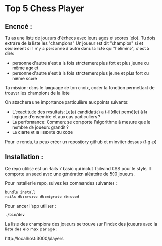 # Top 5 Chess Player

## Enoncé :

Tu as une liste de joueurs d'échecs avec leurs ages et scores (elo).
Tu dois extraire de la liste les "champions"
Un joueur est dit "champion" si et seulement si il n'y a personne d'autre dans la liste qui "l'élimine", c'est à dire:
 - personne d'autre n'est a la fois strictement plus fort et plus jeune ou même age
et
 - personne d'autre n'est à la fois strictement plus jeune et plus fort ou même score

Ta mission: dans le language de ton choix, coder la fonction permettant de trouver les champions de la liste

On attachera une importance particulière aux points suivants:
- L'exactitude des resultats: Le(a) candidat(e) a t-il(elle) pensé(e) à la logique d'ensemble et aux cas particuliers ?
- La performance: Comment se comporte l'algorithme à mesure que le nombre de joueurs grandit ?
- La clarté et la lisibilité du code

Pour le rendu, tu peux créer un repository github et m'inviter dessus (f-g-p) 

## Installation : 

Ce repo utilise est un Rails 7 basic qui inclut Tailwind CSS pour le style. Il comporte un seed avec une génération aléatoire de 500 joueurs. 

Pour installer le repo, suivez les commandes suivantes : 

```bash 
bundle install 
rails db:create db:migrate db:seed 
```

Pour lancer l'app utiliser : 
```bash 
./bin/dev 
```

La liste des champions des joueurs se trouve sur l'index des joueurs avec la liste des elo max par age : 

http://localhost:3000/players 
